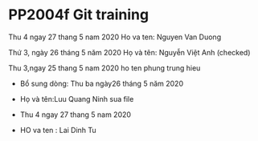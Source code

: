 # PP2004f Git training

Thu 4 ngay 27 thang 5 nam 2020
Ho va ten: Nguyen Van Duong

Thứ 3, ngày 26 tháng 5 năm 2020
Họ và tên: Nguyễn Việt Anh (checked)

Thu 3,ngay 25 thang 5 nam 2020
ho ten phung trung hieu <checked>

- Bổ sung dòng: Thu ba ngày26 tháng 5  năm 2020
- Họ và tên:Luu Quang Ninh sua file

- Thu 4 ngay 27 thang 5 nam 2020
- HO va ten : Lai Dinh Tu
